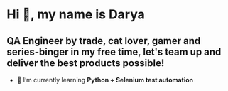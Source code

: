 # Hi 👋, my name is Darya
## QA Engineer by trade, cat lover, gamer and series-binger in my free time, let's team up and deliver the best products possible!

- 🌱 I’m currently learning **Python + Selenium test automation**
